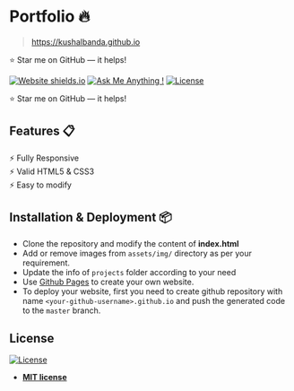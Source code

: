 # Portfolio 🔥
> https://kushalbanda.github.io

:star: Star me on GitHub — it helps!

[![Website shields.io](https://img.shields.io/badge/website-up-yellow)](https://kushalbanda.github.io)
[![Ask Me Anything !](https://img.shields.io/badge/ask%20me-linkedin-1abc9c.svg)](https://www.linkedin.com/in/kushalbanda/)
[![License](http://img.shields.io/:license-mit-blue.svg?style=flat-square)](http://badges.mit-license.org)


:star: Star me on GitHub — it helps!

## Features 📋
⚡️ Fully Responsive\
⚡️ Valid HTML5 & CSS3\
⚡️ Easy to modify

## Installation & Deployment 📦
- Clone the repository and modify the content of <b>index.html</b> 
- Add or remove images from `assets/img/` directory as per your requirement.
- Update the info of `projects` folder according to your need
- Use [Github Pages](https://create-react-app.dev/docs/deployment/#github-pages) to create your own website.
- To deploy your website, first you need to create github repository with name `<your-github-username>.github.io` and push the generated code to the `master` branch.

## License
[![License](http://img.shields.io/:license-mit-blue.svg?style=flat-square)](http://badges.mit-license.org)

- **[MIT license](http://opensource.org/licenses/mit-license.php)**
